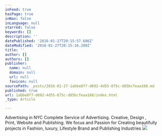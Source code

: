 ```yaml
---
inFeed: true
hasPage: true
inNav: false
inLanguage: null
starred: false
keywords: []
description: ''
datePublished: '2016-01-27T20:15:57.686Z'
dateModified: '2016-01-27T20:15:16.280Z'
title: ''
author: []
authors: []
publisher:
  name: null
  domain: null
  url: null
  favicon: null
sourcePath: _posts/2016-01-27-1abbe8f7-d692-4d55-875c-d85bcfeaa168.md
published: true
url: 1abbe8f7-d692-4d55-875c-d85bcfeaa168/index.html
_type: Article

---
```

Advertising in NYC Complete Service of Advertising. Creative, Design , Print, Website and Publishing. We focus and Passion for Creating beautifully projects in Fashion, luxury, Lifestyle Brand and Publishing Industries  ![](https://the-grid-user-content.s3-us-west-2.amazonaws.com/0ea71719-254e-47dc-bede-dafafe4d7a18.jpg)